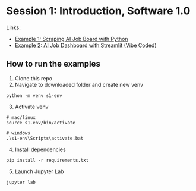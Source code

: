 # Session 1: Introduction, Software 1.0

Links:
- [Example 1: Scraping AI Job Board with Python](https://github.com/ShawhinT/AI-Builders-Bootcamp-4/blob/main/session-1/example_1-scrape_job_board.ipynb)
- [Example 2: AI Job Dashboard with Streamlit (Vibe Coded)](https://github.com/ShawhinT/AI-Builders-Bootcamp-4/blob/main/session-1/example_2-job_dashboard_vibed.py)

## How to run the examples

1. Clone this repo
2. Navigate to downloaded folder and create new venv
```
python -m venv s1-env
```
3. Activate venv
```
# mac/linux
source s1-env/bin/activate

# windows
.\s1-env\Scripts\activate.bat
```
4. Install dependencies
```
pip install -r requirements.txt
```
5. Launch Jupyter Lab
```
jupyter lab
```
